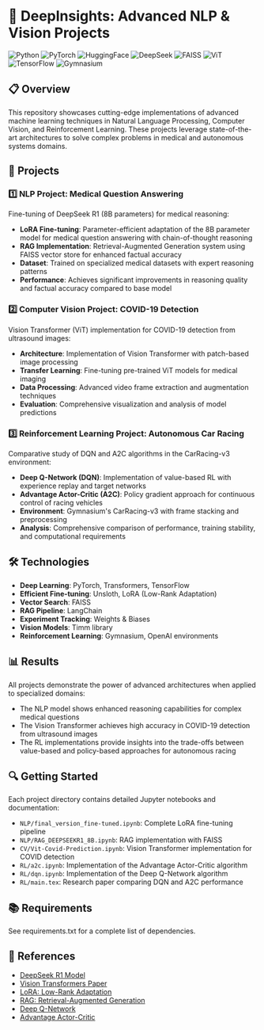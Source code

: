 # 🧠 DeepInsights: Advanced NLP & Vision Projects

![Python](https://img.shields.io/badge/Python-3.11-blue)
![PyTorch](https://img.shields.io/badge/PyTorch-2.0+-orange)
![HuggingFace](https://img.shields.io/badge/HuggingFace-Transformers-yellow)
![DeepSeek](https://img.shields.io/badge/DeepSeek-R1_8B-red)
![FAISS](https://img.shields.io/badge/FAISS-Vector_Store-green)
![ViT](https://img.shields.io/badge/ViT-Vision_Transformer-purple)
![TensorFlow](https://img.shields.io/badge/TensorFlow-2.0+-blue)
![Gymnasium](https://img.shields.io/badge/Gymnasium-CarRacing-green)

## 📋 Overview

This repository showcases cutting-edge implementations of advanced machine learning techniques in Natural Language Processing, Computer Vision, and Reinforcement Learning. These projects leverage state-of-the-art architectures to solve complex problems in medical and autonomous systems domains.

## 🚀 Projects

### 1️⃣ NLP Project: Medical Question Answering

Fine-tuning of DeepSeek R1 (8B parameters) for medical reasoning:

- **LoRA Fine-tuning**: Parameter-efficient adaptation of the 8B parameter model for medical question answering with chain-of-thought reasoning
- **RAG Implementation**: Retrieval-Augmented Generation system using FAISS vector store for enhanced factual accuracy
- **Dataset**: Trained on specialized medical datasets with expert reasoning patterns
- **Performance**: Achieves significant improvements in reasoning quality and factual accuracy compared to base model

### 2️⃣ Computer Vision Project: COVID-19 Detection

Vision Transformer (ViT) implementation for COVID-19 detection from ultrasound images:

- **Architecture**: Implementation of Vision Transformer with patch-based image processing
- **Transfer Learning**: Fine-tuning pre-trained ViT models for medical imaging
- **Data Processing**: Advanced video frame extraction and augmentation techniques
- **Evaluation**: Comprehensive visualization and analysis of model predictions

### 3️⃣ Reinforcement Learning Project: Autonomous Car Racing

Comparative study of DQN and A2C algorithms in the CarRacing-v3 environment:

- **Deep Q-Network (DQN)**: Implementation of value-based RL with experience replay and target networks
- **Advantage Actor-Critic (A2C)**: Policy gradient approach for continuous control of racing vehicles
- **Environment**: Gymnasium's CarRacing-v3 with frame stacking and preprocessing
- **Analysis**: Comprehensive comparison of performance, training stability, and computational requirements

## 🛠️ Technologies

- **Deep Learning**: PyTorch, Transformers, TensorFlow
- **Efficient Fine-tuning**: Unsloth, LoRA (Low-Rank Adaptation)
- **Vector Search**: FAISS
- **RAG Pipeline**: LangChain
- **Experiment Tracking**: Weights & Biases
- **Vision Models**: Timm library
- **Reinforcement Learning**: Gymnasium, OpenAI environments

## 📊 Results

All projects demonstrate the power of advanced architectures when applied to specialized domains:

- The NLP model shows enhanced reasoning capabilities for complex medical questions
- The Vision Transformer achieves high accuracy in COVID-19 detection from ultrasound images
- The RL implementations provide insights into the trade-offs between value-based and policy-based approaches for autonomous racing

## 🔍 Getting Started

Each project directory contains detailed Jupyter notebooks and documentation:

- `NLP/final_version_fine-tuned.ipynb`: Complete LoRA fine-tuning pipeline
- `NLP/RAG_DEEPSEEKR1_8B.ipynb`: RAG implementation with FAISS
- `CV/Vit-Covid-Prediction.ipynb`: Vision Transformer implementation for COVID detection
- `RL/a2c.ipynb`: Implementation of the Advantage Actor-Critic algorithm
- `RL/dqn.ipynb`: Implementation of the Deep Q-Network algorithm
- `RL/main.tex`: Research paper comparing DQN and A2C performance

## 📚 Requirements

See requirements.txt for a complete list of dependencies.

## 🔗 References

- [DeepSeek R1 Model](https://huggingface.co/unsloth/DeepSeek-R1-Distill-Llama-8b)
- [Vision Transformers Paper](https://arxiv.org/abs/2010.11929)
- [LoRA: Low-Rank Adaptation](https://arxiv.org/abs/2106.09685)
- [RAG: Retrieval-Augmented Generation](https://arxiv.org/abs/2005.11401)
- [Deep Q-Network](https://www.nature.com/articles/nature14236)
- [Advantage Actor-Critic](https://arxiv.org/abs/1602.01783)
